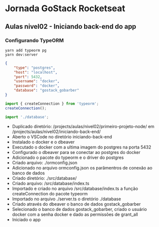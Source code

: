 # Jornada GoStack Rocketseat

## Aulas nivel02 - Iniciando back-end do app

### Configurando TypeORM

```shell
yarn add typeorm pg
yarn dev:server
```

```json
{
    "type": "postgres",
    "host": "localhost",
    "port": 5432,
    "username": "docker",
    "password": "docker",
    "database": "gostack_gobarber"
}
```

```ts
import { createConnection } from 'typeorm';
createConnection();
```

```ts
import './database';
```

- Duplicado diretório: /projects/aulas/nivel02/primeiro-projeto-node/ em /projects/aulas/nivel02/iniciando-back-end/
- Aberto o VSCode no diretório iniciando-back-end
- Instalado o docker e o dbeaver
- Executado o docker com a ultima imagem do postgres na porta 5432
- Configurado o dbeaver para se conectar ao postgres do docker
- Adicionado o pacote do typeorm e o driver do postgres
- Criado arquivo: ./ormconfig.json
- Adicionado no arquivo ormconfig.json os parâmentros de conexão ao banco de dados
- Criado diretório: ./src/database/
- Criado arquivo: /src/database/index.ts
- Importado e criado no arquivo /src/database/index.ts a função createConnection do pacote typeorm
- Importado no arquivo ./server.ts o diretório ./database
- Criado através do dbeaver o banco de dados gostack_gobarber
- Selecionado o banco de dados gostack_gobarber, criado o usuário docker com a senha docker e dado as permissões de grant_all
- Iniciado o app

